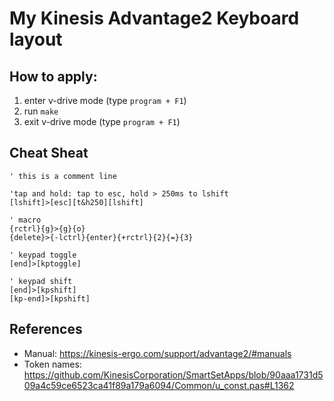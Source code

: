 # My Kinesis Advantage2 Keyboard layout

## How to apply:
1. enter v-drive mode (type `program + F1`)
2. run `make`
3. exit v-drive mode (type `program + F1`)

## Cheat Sheat

```
' this is a comment line

'tap and hold: tap to esc, hold > 250ms to lshift
[lshift]>[esc][t&h250][lshift]

' macro
{rctrl}{g}>{g}{o}
{delete}>{-lctrl}{enter}{+rctrl}{2}{=}{3}

' keypad toggle
[end]>[kptoggle]

' keypad shift
[end]>[kpshift]
[kp-end]>[kpshift]
```

## References
- Manual: https://kinesis-ergo.com/support/advantage2/#manuals
- Token names: https://github.com/KinesisCorporation/SmartSetApps/blob/90aaa1731d509a4c59ce6523ca41f89a179a6094/Common/u_const.pas#L1362
